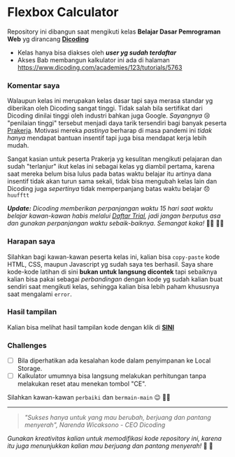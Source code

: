 # Flexbox Calculator
Repository ini dibangun saat mengikuti kelas **Belajar Dasar Pemrograman Web** yg dirancang **[Dicoding](https://www.dicoding.com)**
- Kelas hanya bisa diakses oleh _**user yg sudah terdaftar**_
- Akses Bab membangun kalkulator ini ada di halaman https://www.dicoding.com/academies/123/tutorials/5763

### Komentar saya
Walaupun kelas ini merupakan kelas dasar tapi saya merasa standar yg diberikan oleh Dicoding sangat tinggi. Tidak salah bila sertifikat dari Dicoding dinilai tinggi oleh industri bahkan juga Google.
_Sayangnya_ :cry: "penilaian tinggi" tersebut menjadi daya tarik tersendiri bagi banyak peserta [Prakerja](https://www.prakerja.go.id). Motivasi mereka _pastinya_ berharap di masa pandemi ini _tidak hanya_ mendapat bantuan insentif tapi juga bisa mendapat kerja lebih mudah.

Sangat kasian untuk peserta Prakerja yg kesulitan mengikuti pelajaran dan sudah "terlanjur" ikut kelas ini sebagai kelas yg diambil pertama, karena saat mereka belum bisa lulus pada batas waktu belajar itu artinya dana insentif tidak akan turun sama sekali, tidak bisa mengubah kelas lain dan Dicoding juga _sepertinya_ tidak memperpanjang batas waktu belajar :disappointed:`huufftt`

_**Update:** Dicoding memberikan perpanjangan waktu 15 hari saat waktu belajar kawan-kawan habis melalui [Daftar Trial](https://www.dicoding.com/academies/subscriptions), jadi jangan berputus asa dan gunakan perpanjangan waktu sebaik-baiknya. Semangat kaka!_ :running_woman: :running_man:

### Harapan saya
Silahkan bagi kawan-kawan peserta kelas ini, kalian bisa `copy-paste` kode HTML, CSS, maupun Javascript yg sudah saya tes berhasil.
Saya share kode-kode latihan di sini **bukan untuk langsung dicontek** tapi sebaiknya kalian bisa pakai sebagai _perbandingan_ dengan kode yg sudah kalian buat sendiri saat mengikuti kelas, sehingga kalian bisa lebih paham khususnya saat mengalami `error`.

### Hasil tampilan
Kalian bisa melihat hasil tampilan kode dengan klik di **[SINI](https://htmlpreview.github.io/?https://github.com/dilandp/flexbox-calculator/blob/main/flex-calculator.html)** 

### Challenges
- [ ] Bila diperhatikan ada kesalahan kode dalam penyimpanan ke Local Storage.
- [ ] Kalkulator umumnya bisa langsung melakukan perhitungan tanpa melakukan reset atau menekan tombol "CE".

Silahkan kawan-kawan `perbaiki` dan `bermain-main` :wink: :technologist:

---
>_"Sukses hanya untuk yang mau berubah, berjuang dan pantang menyerah", Narenda Wicaksono - CEO Dicoding_

_Gunakan kreativitas kalian untuk memodifikasi kode repository ini, karena itu juga menunjukkan kalian mau berjuang dan pantang menyerah!_ :punch: :love_you_gesture:
